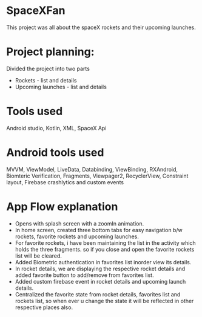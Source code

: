 # SpaceXFan
This project was all about the spaceX rockets and their upcoming launches.

# Project planning:
Divided the project into two parts
* Rockets - list and details
* Upcoming launches - list and details

# Tools used
Android studio, Kotlin, XML, SpaceX Api

# Android tools used
MVVM, ViewModel, LiveData, Databinding, ViewBinding, RXAndroid, Biomteric Verification, Fragments, Viewpager2, RecyclerView, Constraint layout, Firebase crashlytics and custom events

# App Flow explanation
* Opens with splash screen with a zoomIn animation.
* In home screen, created three bottom tabs for easy navigation b/w rockets, favorite rockets and upcoming launches.
* For favorite rockets, i have been maintaining the list in the activity which holds the three fragments. so if you close and open the favorite rockets list will be cleared.
* Added Biometric authentication in favorites list inorder view its details.
* In rocket details, we are displaying the respective rocket details and added favorite button to add/remove from favorites list.
* Added custom firebase event in rocket details and upcoming launch details.
* Centralized the favorite state from rocket details, favorites list and rockets list, so when ever u change the state it will be reflected in other respective places also.
